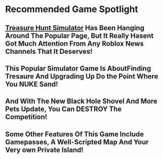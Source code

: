 # Recommended Game Spotlight

## [Treasure Hunt Simulator](https://www.roblox.com/games/1345139196/Treasure-Hunt-Simulator) Has Been Hanging Around The Popular Page, But It Really Hasent Got Much Attention From Any Roblox News Channels That It Deserves!

## This Popular Simulator Game Is AboutFinding Tresaure And Upgrading Up Do the Point Where You NUKE Sand!

## And With The New Black Hole Shovel And More Pets Update, You Can DESTROY The Competition!

## Some Other Features Of This Game Include Gamepasses, A Well-Scripted Map And Your Very own Private Island!



